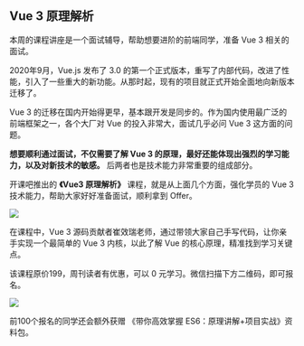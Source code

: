 ## Vue 3 原理解析

本周的课程讲座是一个面试辅导，帮助想要进阶的前端同学，准备 Vue 3 相关的面试。

2020年9月，Vue.js 发布了 3.0 的第一个正式版本，重写了内部代码，改进了性能，引入了一些重大的新功能。从那时起，现有的项目就正式开始全面地向新版本迁移了。

Vue 3 的迁移在国内开始得更早，基本跟开发是同步的。作为国内使用最广泛的前端框架之一，各个大厂对 Vue 的投入非常大，面试几乎必问 Vue 3 这方面的问题。

**想要顺利通过面试，不仅需要了解 Vue 3 的原理，最好还能体现出强烈的学习能力，以及对新技术的敏感。** 后两者也是技术能力非常重要的组成部分。

开课吧推出的 **《Vue3 原理解析》** 课程，就是从上面几个方面，强化学员的 Vue 3 技术能力，帮助大家好好准备面试，顺利拿到 Offer。

![](https://cdn.beekka.com/blogimg/asset/202103/bg2021032517.jpg)

在课程中，Vue 3 源码贡献者崔效瑞老师，通过带领大家自己手写代码，让你亲手实现一个最简单的 Vue 3 内核，以此了解 Vue 的核心原理，精准找到学习关键点。

该课程原价199，周刊读者有优惠，可以 0 元学习。微信扫描下方二维码，即可报名。

![](https://cdn.beekka.com/blogimg/asset/202103/bg2021032516.jpg)

前100个报名的同学还会额外获赠 《带你高效掌握 ES6：原理讲解+项目实战》资料包。


 
 
